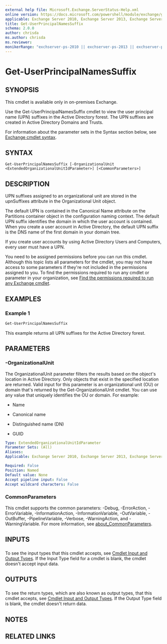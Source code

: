 ```yaml
---
external help file: Microsoft.Exchange.ServerStatus-Help.xml
online version: https://docs.microsoft.com/powershell/module/exchange/get-userprincipalnamessuffix
applicable: Exchange Server 2010, Exchange Server 2013, Exchange Server 2016, Exchange Server 2019
title: Get-UserPrincipalNamesSuffix
schema: 2.0.0
author: chrisda
ms.author: chrisda
ms.reviewer:
monikerRange: "exchserver-ps-2010 || exchserver-ps-2013 || exchserver-ps-2016 || exchserver-ps-2019"
---
```


# Get-UserPrincipalNamesSuffix

## SYNOPSIS
This cmdlet is available only in on-premises Exchange.

Use the Get-UserPrincipalNamesSuffix cmdlet to view the user principal name (UPN) suffixes in the Active Directory forest. The UPN suffixes are created in Active Directory Domains and Trusts.

For information about the parameter sets in the Syntax section below, see [Exchange cmdlet syntax](https://docs.microsoft.com/powershell/exchange/exchange-server/exchange-cmdlet-syntax).

## SYNTAX

```
Get-UserPrincipalNamesSuffix [-OrganizationalUnit <ExtendedOrganizationalUnitIdParameter>] [<CommonParameters>]
```

## DESCRIPTION
UPN suffixes assigned to an organizational unit are stored in the upnSuffixes attribute in the Organizational Unit object.

The default UPN is contained in the Canonical Name attribute on the Partitions container object in the configuration naming context. The default UPN suffix identifies the domain in which the user account is contained. When you create a user account in Active Directory, the default UPN suffix is the DNS name of the first domain in your domain tree.

If you create user accounts by using Active Directory Users and Computers, every user must have a UPN.

You need to be assigned permissions before you can run this cmdlet. Although this topic lists all parameters for the cmdlet, you may not have access to some parameters if they're not included in the permissions assigned to you. To find the permissions required to run any cmdlet or parameter in your organization, see [Find the permissions required to run any Exchange cmdlet](https://docs.microsoft.com/powershell/exchange/exchange-server/find-exchange-cmdlet-permissions).

## EXAMPLES

### Example 1
```powershell
Get-UserPrincipalNamesSuffix
```

This example returns all UPN suffixes for the Active Directory forest.

## PARAMETERS

### -OrganizationalUnit
The OrganizationalUnit parameter filters the results based on the object's location in Active Directory. Only objects that exist in the specified location are returned. Valid input for this parameter is an organizational unit (OU) or domain that's returned by the Get-OrganizationalUnit cmdlet. You can use any value that uniquely identifies the OU or domain. For example:

- Name

- Canonical name

- Distinguished name (DN)

- GUID

```yaml
Type: ExtendedOrganizationalUnitIdParameter
Parameter Sets: (All)
Aliases:
Applicable: Exchange Server 2010, Exchange Server 2013, Exchange Server 2016, Exchange Server 2019

Required: False
Position: Named
Default value: None
Accept pipeline input: False
Accept wildcard characters: False
```

### CommonParameters
This cmdlet supports the common parameters: -Debug, -ErrorAction, -ErrorVariable, -InformationAction, -InformationVariable, -OutVariable, -OutBuffer, -PipelineVariable, -Verbose, -WarningAction, and -WarningVariable. For more information, see [about_CommonParameters](https://go.microsoft.com/fwlink/p/?LinkID=113216).

## INPUTS

###  
To see the input types that this cmdlet accepts, see [Cmdlet Input and Output Types](https://go.microsoft.com/fwlink/p/?LinkId=616387). If the Input Type field for a cmdlet is blank, the cmdlet doesn't accept input data.

## OUTPUTS

###  
To see the return types, which are also known as output types, that this cmdlet accepts, see [Cmdlet Input and Output Types](https://go.microsoft.com/fwlink/p/?LinkId=616387). If the Output Type field is blank, the cmdlet doesn't return data.

## NOTES

## RELATED LINKS
